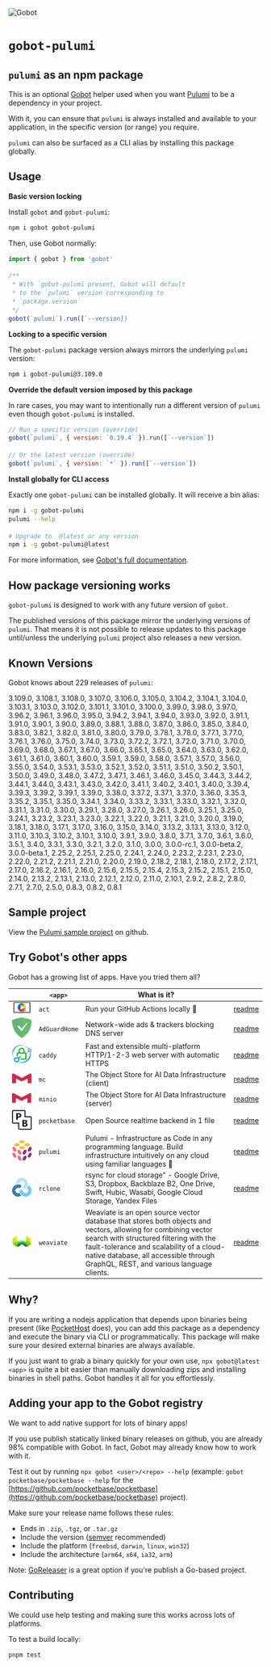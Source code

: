 ![Gobot](https://raw.githubusercontent.com/benallfree/gobot/main/assets/gobot-banner-300x.png)

# `gobot-pulumi`

## `pulumi` as an npm package

This is an optional [Gobot](https://github.com/benallfree/gobot) helper used when you want [Pulumi](https://www.pulumi.com) to be a dependency in your project.

With it, you can ensure that `pulumi` is always installed and available to your application, in the specific version (or range) you require.

`pulumi` can also be surfaced as a CLI alias by installing this package globally.

## Usage

**Basic version locking**

Install `gobot` and `gobot-pulumi`:

```bash
npm i gobot gobot-pulumi
```

Then, use Gobot normally:

```js
import { gobot } from 'gobot'

/**
 * With `gobot-pulumi present, Gobot will default
 * to the `pulumi` version corresponding to
 * `package.version`
 */
gobot(`pulumi`).run([`--version])
```

**Locking to a specific version**

The `gobot-pulumi` package version always mirrors the underlying `pulumi` version:

```bash
npm i gobot-pulumi@3.109.0
```

**Override the default version imposed by this package**

In rare cases, you may want to intentionally run a different version of `pulumi` even though `gobot-pulumi` is installed.

```js
// Run a specific version (override)
gobot(`pulumi`, { version: `0.19.4` }).run([`--version`])

// Or the latest version (override)
gobot(`pulumi`, { version: `*` }).run([`--version`])
```

**Install globally for CLI access**

Exactly one `gobot-pulumi` can be installed globally. It will receive a bin alias:

```bash
npm i -g gobot-pulumi
pulumi --help

# Upgrade to  @latest or any version
npm i -g gobot-pulumi@latest
```

For more information, see [Gobot's full documentation](https://github.com/benallfree/gobot).

## How package versioning works

`gobot-pulumi` is designed to work with any future version of `gobot`.

The published versions of this package mirror the underlying versions of `pulumi`. That means it is not possible to release updates to this package until/unless the underlying `pulumi` project also releases a new version.



## Known Versions

Gobot knows about 229 releases of `pulumi`:

3.109.0, 3.108.1, 3.108.0, 3.107.0, 3.106.0, 3.105.0, 3.104.2, 3.104.1, 3.104.0, 3.103.1, 3.103.0, 3.102.0, 3.101.1, 3.101.0, 3.100.0, 3.99.0, 3.98.0, 3.97.0, 3.96.2, 3.96.1, 3.96.0, 3.95.0, 3.94.2, 3.94.1, 3.94.0, 3.93.0, 3.92.0, 3.91.1, 3.91.0, 3.90.1, 3.90.0, 3.89.0, 3.88.1, 3.88.0, 3.87.0, 3.86.0, 3.85.0, 3.84.0, 3.83.0, 3.82.1, 3.82.0, 3.81.0, 3.80.0, 3.79.0, 3.78.1, 3.78.0, 3.77.1, 3.77.0, 3.76.1, 3.76.0, 3.75.0, 3.74.0, 3.73.0, 3.72.2, 3.72.1, 3.72.0, 3.71.0, 3.70.0, 3.69.0, 3.68.0, 3.67.1, 3.67.0, 3.66.0, 3.65.1, 3.65.0, 3.64.0, 3.63.0, 3.62.0, 3.61.1, 3.61.0, 3.60.1, 3.60.0, 3.59.1, 3.59.0, 3.58.0, 3.57.1, 3.57.0, 3.56.0, 3.55.0, 3.54.0, 3.53.1, 3.53.0, 3.52.1, 3.52.0, 3.51.1, 3.51.0, 3.50.2, 3.50.1, 3.50.0, 3.49.0, 3.48.0, 3.47.2, 3.47.1, 3.46.1, 3.46.0, 3.45.0, 3.44.3, 3.44.2, 3.44.1, 3.44.0, 3.43.1, 3.43.0, 3.42.0, 3.41.1, 3.40.2, 3.40.1, 3.40.0, 3.39.4, 3.39.3, 3.39.2, 3.39.1, 3.39.0, 3.38.0, 3.37.2, 3.37.1, 3.37.0, 3.36.0, 3.35.3, 3.35.2, 3.35.1, 3.35.0, 3.34.1, 3.34.0, 3.33.2, 3.33.1, 3.33.0, 3.32.1, 3.32.0, 3.31.1, 3.31.0, 3.30.0, 3.29.1, 3.28.0, 3.27.0, 3.26.1, 3.26.0, 3.25.1, 3.25.0, 3.24.1, 3.23.2, 3.23.1, 3.23.0, 3.22.1, 3.22.0, 3.21.1, 3.21.0, 3.20.0, 3.19.0, 3.18.1, 3.18.0, 3.17.1, 3.17.0, 3.16.0, 3.15.0, 3.14.0, 3.13.2, 3.13.1, 3.13.0, 3.12.0, 3.11.0, 3.10.3, 3.10.2, 3.10.1, 3.10.0, 3.9.1, 3.9.0, 3.8.0, 3.7.1, 3.7.0, 3.6.1, 3.6.0, 3.5.1, 3.4.0, 3.3.1, 3.3.0, 3.2.1, 3.2.0, 3.1.0, 3.0.0, 3.0.0-rc.1, 3.0.0-beta.2, 3.0.0-beta.1, 2.25.2, 2.25.1, 2.25.0, 2.24.1, 2.24.0, 2.23.2, 2.23.1, 2.23.0, 2.22.0, 2.21.2, 2.21.1, 2.21.0, 2.20.0, 2.19.0, 2.18.2, 2.18.1, 2.18.0, 2.17.2, 2.17.1, 2.17.0, 2.16.2, 2.16.1, 2.16.0, 2.15.6, 2.15.5, 2.15.4, 2.15.3, 2.15.2, 2.15.1, 2.15.0, 2.14.0, 2.13.2, 2.13.1, 2.13.0, 2.12.1, 2.12.0, 2.11.0, 2.10.1, 2.9.2, 2.8.2, 2.8.0, 2.7.1, 2.7.0, 2.5.0, 0.8.3, 0.8.2, 0.8.1

## Sample project

View the [Pulumi sample project](https://github.com/benallfree/gobot/tree/main/src/apps/pulumi/sample-project) on github.

## Try Gobot's other apps

Gobot has a growing list of apps. Have you tried them all?

| &nbsp;&nbsp;&nbsp;&nbsp;&nbsp;&nbsp;&nbsp;&nbsp;&nbsp;&nbsp;                                                                                   | `<app>`       | What is it?                                                                                                                                                                                                                                                                              |                                                                                               |
| ---------------------------------------------------------------------------------------------------------------------------------------------- | ------------- | ---------------------------------------------------------------------------------------------------------------------------------------------------------------------------------------------------------------------------------------------------------------------------------------- | --------------------------------------------------------------------------------------------- |
| [<img src="https://raw.githubusercontent.com/benallfree/gobot/main/src/apps/act/logo-50x.png">](https://github.com/nektos/act)                 | `act`         | Run your GitHub Actions locally 🚀                                                                                                                                                                                                                                                       | [readme](https://github.com/benallfree/gobot/tree/main/src/apps/act/helper/readme.md)         |
| [<img src="https://raw.githubusercontent.com/benallfree/gobot/main/src/apps/AdGuardHome/logo-50x.png">](https://adguard.com/adguard-home.html) | `AdGuardHome` | Network-wide ads & trackers blocking DNS server                                                                                                                                                                                                                                          | [readme](https://github.com/benallfree/gobot/tree/main/src/apps/AdGuardHome/helper/readme.md) |
| [<img src="https://raw.githubusercontent.com/benallfree/gobot/main/src/apps/caddy/logo-50x.png">](https://caddyserver.com/)                    | `caddy`       | Fast and extensible multi-platform HTTP/1-2-3 web server with automatic HTTPS                                                                                                                                                                                                            | [readme](https://github.com/benallfree/gobot/tree/main/src/apps/caddy/helper/readme.md)       |
| [<img src="https://raw.githubusercontent.com/benallfree/gobot/main/src/apps/mc/logo-50x.png">](https://min.io)                                 | `mc`          | The Object Store for AI Data Infrastructure (client)                                                                                                                                                                                                                                     | [readme](https://github.com/benallfree/gobot/tree/main/src/apps/mc/helper/readme.md)          |
| [<img src="https://raw.githubusercontent.com/benallfree/gobot/main/src/apps/minio/logo-50x.png">](https://min.io)                              | `minio`       | The Object Store for AI Data Infrastructure (server)                                                                                                                                                                                                                                     | [readme](https://github.com/benallfree/gobot/tree/main/src/apps/minio/helper/readme.md)       |
| [<img src="https://raw.githubusercontent.com/benallfree/gobot/main/src/apps/pocketbase/logo-50x.png">](https://pocketbase.io)                  | `pocketbase`  | Open Source realtime backend in 1 file                                                                                                                                                                                                                                                   | [readme](https://github.com/benallfree/gobot/tree/main/src/apps/pocketbase/helper/readme.md)  |
| [<img src="https://raw.githubusercontent.com/benallfree/gobot/main/src/apps/pulumi/logo-50x.png">](https://www.pulumi.com)                     | `pulumi`      | Pulumi - Infrastructure as Code in any programming language. Build infrastructure intuitively on any cloud using familiar languages 🚀                                                                                                                                                   | [readme](https://github.com/benallfree/gobot/tree/main/src/apps/pulumi/helper/readme.md)      |
| [<img src="https://raw.githubusercontent.com/benallfree/gobot/main/src/apps/rclone/logo-50x.png">](https://rclone.org/)                        | `rclone`      | rsync for cloud storage" - Google Drive, S3, Dropbox, Backblaze B2, One Drive, Swift, Hubic, Wasabi, Google Cloud Storage, Yandex Files                                                                                                                                                  | [readme](https://github.com/benallfree/gobot/tree/main/src/apps/rclone/helper/readme.md)      |
| [<img src="https://raw.githubusercontent.com/benallfree/gobot/main/src/apps/weaviate/logo-50x.png">](https://weaviate.io)                      | `weaviate`    | Weaviate is an open source vector database that stores both objects and vectors, allowing for combining vector search with structured filtering with the fault-tolerance and scalability of a cloud-native database, all accessible through GraphQL, REST, and various language clients. | [readme](https://github.com/benallfree/gobot/tree/main/src/apps/weaviate/helper/readme.md)    |

## Why?

If you are writing a nodejs application that depends upon binaries being present (like [PocketHost](https://github.com/pockethost/pockethost) does), you can add this package as a dependency and execute the binary via CLI or programmatically. This package will make sure your desired external binaries are always available.

If you just want to grab a binary quickly for your own use, `npx gobot@latest <app>` is quite a bit easier than manually downloading zips and installing binaries in shell paths. Gobot handles it all for you effortlessly.

## Adding your app to the Gobot registry

We want to add native support for lots of binary apps!

If you use publish statically linked binary releases on github, you are already 98% compatible with Gobot. In fact, Gobot may already know how to work with it.

Test it out by running `npx gobot <user>/<repo> --help` (example: `gobot pocketbase/pocketbase --help` for the [https://github.com/pocketbase/pocketbase](https://github.com/pocketbase/pocketbase) project).

Make sure your release name follows these rules:

- Ends in `.zip`, `.tgz`, or `.tar.gz`
- Include the version ([semver](https://semver.org) recommended)
- Include the platform (`freebsd`, `darwin`, `linux`, `win32`)
- Include the architecture (`arm64`, `x64`, `ia32`, `arm`)

Note: [GoReleaser](https://goreleaser.com/) is a great option if you're publish a Go-based project.

## Contributing

We could use help testing and making sure this works across lots of platforms.

To test a build locally:

```bash
pnpm test
```

